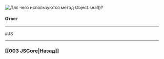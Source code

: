 ![Для чего используются метод `Object.seal()`?](https://youtu.be/nbWY5W-9OEo?t=354)

#### Ответ



___
 #JS 

___

### [[003 JSCore|Назад]]